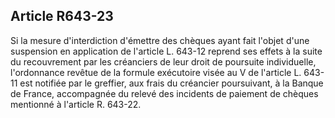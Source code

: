 Article R643-23
----
Si la mesure d'interdiction d'émettre des chèques ayant fait l'objet d'une
suspension en application de l'article L. 643-12 reprend ses effets à la suite
du recouvrement par les créanciers de leur droit de poursuite individuelle,
l'ordonnance revêtue de la formule exécutoire visée au V de l'article L. 643-11
est notifiée par le greffier, aux frais du créancier poursuivant, à la Banque de
France, accompagnée du relevé des incidents de paiement de chèques mentionné à
l'article R. 643-22.
